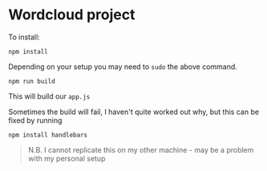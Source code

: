 # Wordcloud project

To install:
```
npm install
```
Depending on your setup you may need to `sudo` the above command.

```
npm run build
```

This will build our `app.js`

Sometimes the build will fail, I haven't quite worked out why, but this can be fixed by running
```
npm install handlebars
```
> N.B. I cannot replicate this on my other machine - may be a problem with my personal setup
